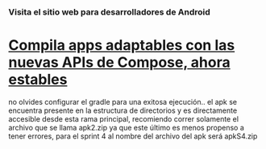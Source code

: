 ### Visita el sitio web para desarrolladores de Android
# [Compila apps adaptables con las nuevas APIs de Compose, ahora estables](https://developer.android.com/?hl=es-419#:~:text=Discover%20the%20latest%20app%20development%20tools,)
no olvides configurar el gradle para una exitosa ejecución..
el apk se encuentra presente en la estructura de directorios y es directamente accesible desde esta rama principal, recomiendo correr solamente el archivo que se llama apk2.zip ya que este último es menos propenso a tener errores, para el sprint 4 al nombre del archivo del apk será apkS4.zip

